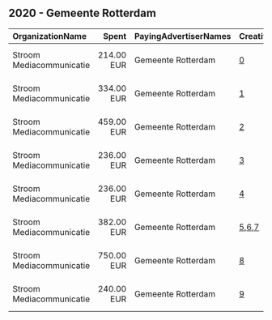 ## 2020 - Gemeente Rotterdam 
|OrganizationName|Spent|PayingAdvertiserNames|CreativeUrls|Impressions|Genders|AgeBrackets|CountryCodes|BillingAddresses|CandidateBallotInformation|
|:---|---:|:---|:---|---:|:---|:---|:---|:---|:---|
|Stroom Mediacommunicatie|214.00 EUR|Gemeente Rotterdam|[0](https://www.snap.com/political-ads/asset/fb3c8844c92e646cfe0523b00abe99d95674811273e5751636e1121b668da108?mediaType=mp4)|182,078||27-|netherlands|"Vasteland 40,Rotterdam,3011 BM,NL"||
|Stroom Mediacommunicatie|334.00 EUR|Gemeente Rotterdam|[1](https://www.snap.com/political-ads/asset/3ad6c8dd6cfcb6df5233e6e3fd58ef2b30a5738926b9e4f338e19187bc47cb9e?mediaType=mp4)|275,769||27-|netherlands|"Vasteland 40,Rotterdam,3011 BM,NL"||
|Stroom Mediacommunicatie|459.00 EUR|Gemeente Rotterdam|[2](https://www.snap.com/political-ads/asset/41be5f8ba767451347b4847127a2bdb91cf176d9521d8eede49d27242eadee35?mediaType=mp4)|316,016|FEMALE|14-21|netherlands|"Vasteland 40,Rotterdam,3011 BM,NL"||
|Stroom Mediacommunicatie|236.00 EUR|Gemeente Rotterdam|[3](https://www.snap.com/political-ads/asset/0fe64070a6a52d0b7b63666fdb52029c028cb08dc4c031787eb880a7bf40e292?mediaType=mp4)|271,121||27-|netherlands|"Vasteland 40,Rotterdam,3011 BM,NL"||
|Stroom Mediacommunicatie|236.00 EUR|Gemeente Rotterdam|[4](https://www.snap.com/political-ads/asset/4291af8029305bee0a9b6c214b7a7ad7e21222a5e8d445e13149c6e475adcadc?mediaType=mp4)|188,440||27-|netherlands|"Vasteland 40,Rotterdam,3011 BM,NL"||
|Stroom Mediacommunicatie|382.00 EUR|Gemeente Rotterdam|[5](https://www.snap.com/political-ads/asset/b9ecf56a3c39a45031a2e887f47b4ee201a2912b99f5cb58c9ffb22cf49cbd6c?mediaType=jpg),[6](https://www.snap.com/political-ads/asset/e909b6d754c30ce55e120a4dea83844bfa2f35346161028d137cb6f1b6d67a2c?mediaType=jpg),[7](https://www.snap.com/political-ads/asset/bbed1ddc4f4217af34ac242114f59f1b3ee766282cbd7c3d4ce5253c8c8e46a9?mediaType=jpg)|170,681|FEMALE|14-21|netherlands|"Vasteland 40,Rotterdam,3011 BM,NL"||
|Stroom Mediacommunicatie|750.00 EUR|Gemeente Rotterdam|[8](https://www.snap.com/political-ads/asset/b1a8925648841db2d43bcd2214b3ec2974a23914c6a8d8f1bd01dd75a1f50500?mediaType=mp4)|938,004|FEMALE|14-21|netherlands|"Vasteland 40,Rotterdam,3011 BM,NL"||
|Stroom Mediacommunicatie|240.00 EUR|Gemeente Rotterdam|[9](https://www.snap.com/political-ads/asset/15fcc331bd2671866dfabc4ba3f75477e14d87d95deb0034ac64179849b116f0?mediaType=mp4)|205,553||27-|netherlands|"Vasteland 40,Rotterdam,3011 BM,NL"||
